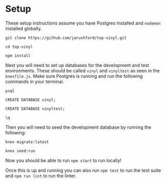 # Setup

These setup instructions assume you have Postgres installed and `nodemon` installed globally.

```
git clone https://github.com/jarushford/top-vinyl.git

cd top-vinyl

npm install
```

Next you will need to set up databases for the development and test environments. These should be called `vinyl` and `vinyltest` as seen in the `knexfile.js`. Make sure Postgres is running and run the following commands in your terminal.

```
psql

CREATE DATABASE vinyl;

CREATE DATABASE vinyltest;

\q
```

Then you will need to seed the development database by running the following:

```
knex migrate:latest

knex seed:run
```

Now you should be able to run `npm start` to run locally!

Once this is up and running you can also run `npm test` to run the test suite and `npm run lint` to run the linter.
